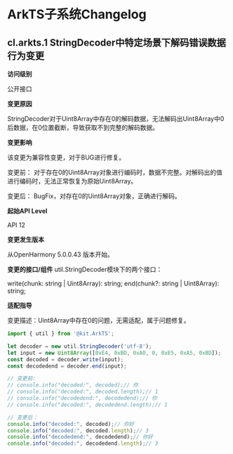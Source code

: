 # ArkTS子系统Changelog

## cl.arkts.1 StringDecoder中特定场景下解码错误数据行为变更

**访问级别**

公开接口

**变更原因**

StringDecoder对于Uint8Array中存在0的解码数据，无法解码出Uint8Array中0后数据，在0位置截断，导致获取不到完整的解码数据。

**变更影响**

该变更为兼容性变更，对于BUG进行修复。

变更前：
对于存在0的Uint8Array对象进行编码时，数据不完整。对解码出的值进行编码时，无法正常恢复为原始Uint8Array。

变更后：
BugFix，对存在0的Uint8Array对象，正确进行解码。

**起始API Level**

API 12

**变更发生版本**

从OpenHarmony 5.0.0.43 版本开始。

**变更的接口/组件**
util.StringDecoder模块下的两个接口：

write(chunk: string | Uint8Array): string;
end(chunk?: string | Uint8Array): string;

**适配指导**

变更描述：Uint8Array中存在0的问题，无需适配，属于问题修复。

```ts
import { util } from '@kit.ArkTS';

let decoder = new util.StringDecoder('utf-8');
let input = new Uint8Array([0xE4, 0xBD, 0xA0, 0, 0xE5, 0xA5, 0xBD]);
const decoded = decoder.write(input);
const decodedend = decoder.end(input);

// 变更前:
// console.info("decoded:", decoded);// 你
// console.info("decoded:", decoded.length);// 1
// console.info("decodedend:", decodedend);// 你
// console.info("decoded:", decodedend.length);// 1

// 变更后：
console.info("decoded:", decoded);// 你好
console.info("decoded:", decoded.length);// 3
console.info("decodedend:", decodedend);// 你好
console.info("decoded:", decodedend.length);// 3
```

